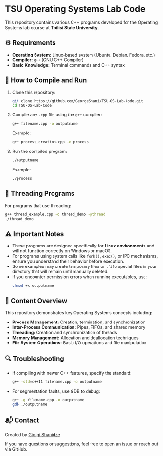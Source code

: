 # TSU Operating Systems Lab Code

This repository contains various C++ programs developed for the Operating Systems lab course at **Tbilisi State University**.

## ⚙️ Requirements

- **Operating System:** Linux-based system (Ubuntu, Debian, Fedora, etc.)
- **Compiler:** `g++` (GNU C++ Compiler)
- **Basic Knowledge:** Terminal commands and C++ syntax

## 🚀 How to Compile and Run

1. Clone this repository:
   ```bash
   git clone https://github.com/GeorgeShani/TSU-OS-Lab-Code.git
   cd TSU-OS-Lab-Code
   ```

2. Compile any `.cpp` file using the `g++` compiler:
   ```bash
   g++ filename.cpp -o outputname
   ```
   Example:
   ```bash
   g++ process_creation.cpp -o process
   ```

3. Run the compiled program:
   ```bash
   ./outputname
   ```
   Example:
   ```bash
   ./process
   ```

## 🧵 Threading Programs

For programs that use threading:

```bash
g++ thread_example.cpp -o thread_demo -pthread
./thread_demo
```

## ⚠️ Important Notes

- These programs are designed specifically for **Linux environments** and will not function correctly on Windows or macOS.
- For programs using system calls like `fork()`, `exec()`, or IPC mechanisms, ensure you understand their behavior before execution.
- Some examples may create temporary files or `.fifo` special files in your directory that will remain until manually deleted.
- If you encounter permission errors when running executables, use:
  ```bash
  chmod +x outputname
  ```

## 📁 Content Overview

This repository demonstrates key Operating Systems concepts including:

- **Process Management:** Creation, termination, and synchronization
- **Inter-Process Communication:** Pipes, FIFOs, and shared memory
- **Threading:** Creation and synchronization of threads
- **Memory Management:** Allocation and deallocation techniques
- **File System Operations:** Basic I/O operations and file manipulation

## 🔍 Troubleshooting

- If compiling with newer C++ features, specify the standard:
  ```bash
  g++ -std=c++11 filename.cpp -o outputname
  ```
- For segmentation faults, use GDB to debug:
  ```bash
  g++ -g filename.cpp -o outputname
  gdb ./outputname
  ```

## 📬 Contact

Created by [Giorgi Shanidze](https://github.com/GeorgeShani)

If you have questions or suggestions, feel free to open an issue or reach out via GitHub.
